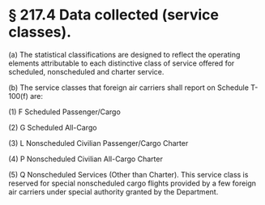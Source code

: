 # § 217.4   Data collected (service classes).

(a) The statistical classifications are designed to reflect the operating elements attributable to each distinctive class of service offered for scheduled, nonscheduled and charter service. 


(b) The service classes that foreign air carriers shall report on Schedule T-100(f) are: 


(1) F Scheduled Passenger/Cargo 


(2) G Scheduled All-Cargo 


(3) L Nonscheduled Civilian Passenger/Cargo Charter


(4) P Nonscheduled Civilian All-Cargo Charter


(5) Q Nonscheduled Services (Other than Charter). This service class is reserved for special nonscheduled cargo flights provided by a few foreign air carriers under special authority granted by the Department. 




